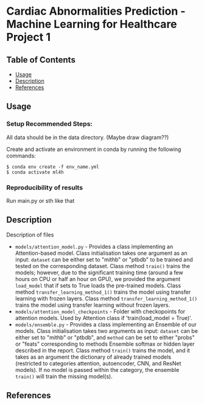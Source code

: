 # Cardiac Abnormalities Prediction - Machine Learning for Healthcare Project 1

## Table of Contents

- [Usage](#usage)
- [Description](#description)
- [References](#references)

## Usage

### Setup Recommended Steps:

All data should be in the data directory. (Maybe draw diagram??)

Create and activate an environment in conda by running the following commands:
```
$ conda env create -f env_name.yml
$ conda activate ml4h
```

### Reproducibility of results
Run main.py or sth like that

## Description
Description of files

- `models/attention_model.py` - Provides a class implementing an Attention-based model. Class initialisation takes one argument as an input: `dataset` can be either set to "mithb" or "ptbdb" to be trained and tested on the corresponding dataset. Class method `train()` trains the models; however, due to the significant training time (around a few hours on CPU or half an hour on GPU), we provided the argument `load_model` that if sets to True loads the pre-trained models. Class method `transfer_learning_method_1()` trains the model using transfer learning with frozen layers. Class method `transfer_learning_method_1()` trains the model using transfer learning without frozen layers.
- `models/attention_model_checkpoints` - Folder with checkopoints for attention models. Used by Attention class if 'train(load_model = True)'.
- `models/ensemble.py` - Provides a class implementing an Ensemble of our models. Class initialisation takes two arguments as input: `dataset` can be either set to "mithb" or "ptbdb", and `method` can be set to either "probs" or "feats" corresponding to methods Ensemble softmax or hidden layer described in the report. Class method `train()` trains the model, and it takes as an argument the dictionary of already trained models (restricted to categories attention, autoencoder, CNN, and ResNet models). If no model is passed within the category, the ensemble `train()` will train the missing model(s).

## References
